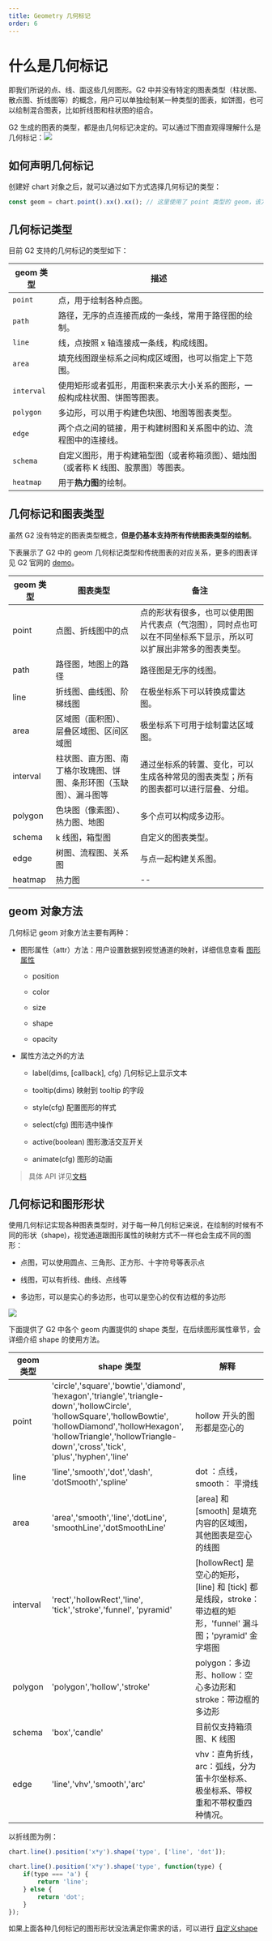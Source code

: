 ```yaml
---
title: Geometry 几何标记
order: 6
---
```


# 什么是几何标记

即我们所说的点、线、面这些几何图形。G2 中并没有特定的图表类型（柱状图、散点图、折线图等）的概念，用户可以单独绘制某一种类型的图表，如饼图，也可以绘制混合图表，比如折线图和柱状图的组合。

G2 生成的图表的类型，都是由几何标记决定的。可以通过下图直观得理解什么是几何标记：![](https://gw.alipayobjects.com/zos/rmsportal/ffXoDNzwnXNHoaxtjbfY.png#align=left&display=inline&height=300&originHeight=300&originWidth=1332&status=done&width=1332)

## 如何声明几何标记

创建好 chart 对象之后，就可以通过如下方式选择几何标记的类型：

```javascript
const geom = chart.point().xx().xx(); // 这里使用了 point 类型的 geom，该方法会返回 geom 对象
```

## 几何标记类型

目前 G2 支持的几何标记的类型如下：

| geom 类型 | 描述 |
| --- | --- |
| `point` | 点，用于绘制各种点图。 |
| `path` | 路径，无序的点连接而成的一条线，常用于路径图的绘制。 |
| `line` | 线，点按照 x 轴连接成一条线，构成线图。 |
| `area` | 填充线图跟坐标系之间构成区域图，也可以指定上下范围。 |
| `interval` | 使用矩形或者弧形，用面积来表示大小关系的图形，一般构成柱状图、饼图等图表。 |
| `polygon` | 多边形，可以用于构建色块图、地图等图表类型。 |
| `edge` | 两个点之间的链接，用于构建树图和关系图中的边、流程图中的连接线。 |
| `schema` | 自定义图形，用于构建箱型图（或者称箱须图）、蜡烛图（或者称 K 线图、股票图）等图表。 |
| `heatmap` | 用于**热力图**的绘制。 |

## 几何标记和图表类型

虽然 G2 没有特定的图表类型概念，**但是仍基本支持所有传统图表类型的绘制**。

下表展示了 G2 中的 geom 几何标记类型和传统图表的对应关系，更多的图表详见 G2 官网的 [demo](/zh/examples/line/basic)。

| geom 类型 | 图表类型 | 备注 |
| --- | --- | --- |
| point | 点图、折线图中的点 | 点的形状有很多，也可以使用图片代表点（气泡图），同时点也可以在不同坐标系下显示，所以可以扩展出非常多的图表类型。 |
| path | 路径图，地图上的路径 | 路径图是无序的线图。 |
| line | 折线图、曲线图、阶梯线图 | 在极坐标系下可以转换成雷达图。 |
| area | 区域图（面积图）、层叠区域图、区间区域图 | 极坐标系下可用于绘制雷达区域图。 |
| interval | 柱状图、直方图、南丁格尔玫瑰图、饼图、条形环图（玉缺图）、漏斗图等 | 通过坐标系的转置、变化，可以生成各种常见的图表类型；所有的图表都可以进行层叠、分组。 |
| polygon | 色块图（像素图）、热力图、地图 | 多个点可以构成多边形。 |
| schema | k 线图，箱型图 | 自定义的图表类型。 |
| edge | 树图、流程图、关系图 | 与点一起构建关系图。 |
| heatmap | 热力图 | -- |

## geom 对象方法

几何标记 geom 对象方法主要有两种：

- 图形属性（attr）方法：用户设置数据到视觉通道的映射，详细信息查看 [图形属性](/zh/docs/manual/tutorial/attribute)

  - position

  - color

  - size

  - shape

  - opacity

- 属性方法之外的方法

  - label(dims, [callback], cfg) 几何标记上显示文本

  - tooltip(dims) 映射到 tooltip 的字段

  - style(cfg) 配置图形的样式

  - select(cfg) 图形选中操作

  - active(boolean) 图形激活交互开关

  - animate(cfg) 图形的动画

> 具体 API 详见[文档](/zh/docs/manual/api/geometry)

## 几何标记和图形形状

使用几何标记实现各种图表类型时，对于每一种几何标记来说，在绘制的时候有不同的形状（shape)，视觉通道跟图形属性的映射方式不一样也会生成不同的图形：

- 点图，可以使用圆点、三角形、正方形、十字符号等表示点

- 线图，可以有折线、曲线、点线等

- 多边形，可以是实心的多边形，也可以是空心的仅有边框的多边形

![](https://zos.alipayobjects.com/rmsportal/WvfnQeKUnHGVSRg.png#align=left&display=inline&height=205&originHeight=205&originWidth=534&status=done&width=534)

下面提供了 G2 中各个 geom 内置提供的 shape 类型，在后续图形属性章节，会详细介绍 shape 的使用方法。

| geom 类型 | shape 类型 | 解释 |
| --- | --- | --- |
| point | 'circle','square','bowtie','diamond',<br />'hexagon','triangle','triangle-down','hollowCircle',<br />'hollowSquare','hollowBowtie',<br />'hollowDiamond','hollowHexagon',<br />'hollowTriangle','hollowTriangle-down','cross','tick',<br />'plus','hyphen','line' | hollow 开头的图形都是空心的 |
| line | 'line','smooth','dot','dash',<br />'dotSmooth','spline' | dot ：点线，smooth： 平滑线 |
| area | 'area','smooth','line','dotLine',<br />'smoothLine','dotSmoothLine' | [area] 和 [smooth] 是填充内容的区域图，其他图表是空心的线图 |
| interval | 'rect','hollowRect','line',<br />'tick','stroke','funnel', 'pyramid' | [hollowRect] 是空心的矩形， [line] 和 [tick] 都是线段，stroke：带边框的矩形，'funnel' 漏斗图；'pyramid' 金字塔图 |
| polygon | 'polygon','hollow','stroke' | polygon：多边形、hollow：空心多边形和 stroke：带边框的多边形 |
| schema | 'box','candle' | 目前仅支持箱须图、K 线图 |
| edge | 'line','vhv','smooth','arc' | vhv：直角折线，arc：弧线，分为笛卡尔坐标系、极坐标系、带权重和不带权重四种情况。 |

以折线图为例：

```javascript
chart.line().position('x*y').shape('type', ['line', 'dot']);

chart.line().position('x*y').shape('type', function(type) {
	if(type === 'a') {
    	return 'line';
    } else {
    	return 'dot';
    }
});
```

如果上面各种几何标记的图形形状没法满足你需求的话，可以进行 [自定义shape](/zh/docs/manual/tutorial/shape)
